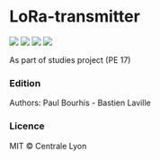 # LoRa-transmitter

![](https://img.shields.io/badge/language-python%2061.2%25-blue.svg)
![](https://img.shields.io/badge/language-c%2038.8%25-black.svg)
![](https://img.shields.io/github/license/XeBasTeX/LoRa-Transmitter.svg)
![](https://img.shields.io/github/languages/code-size/XeBasTeX/LoRa-Transmitter.svg)

As part of studies project (PE 17)

### Edition

Authors: Paul Bourhis - Bastien Laville

### Licence

MIT © Centrale Lyon
